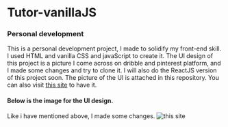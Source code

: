 # Tutor-vanillaJS

### Personal development
This is a personal development project, I made to solidify my front-end skill. I used HTML and vanilla CSS and javaScript to create it. The UI design of this project is a picture I come across on dribble and pinterest platform, and I made some changes and try to clone it.
I will also do the ReactJS version of this project soon.
The picture of the UI is attached in this repository.
You can also visit [this site](https://cdn.dribbble.com/userupload/7232751/file/original-67024e43eefa0d4208a2dea386d46201.png?resize=1024x1952) to have it.

#### Below is the image for the UI design.

Like i have mentioned above, I made some changes.
![this site](https://cdn.dribbble.com/userupload/7232751/file/original-67024e43eefa0d4208a2dea386d46201.png?resize=1024x1952)
